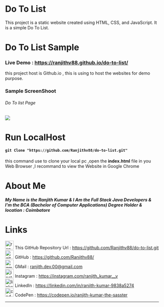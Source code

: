 # Do To List
This project is a static website created using HTML, CSS, and JavaScript. It is a simple Do To List.

# Do To List Sample 
### Live Demo : <https://ranjithv88.github.io/do-to-list/>
<p>this project host is Github.io , this is using to host the websites for demo purpose.</p>

### Sample ScreenShoot 
###### Do To list Page <br>
![](https://raw.githubusercontent.com/Ranjithv88/do-to-list/refs/heads/master/Sample%20ScreenShot%20for%20Do%20To%20List%20.png)

# Run LocalHost

#### `git Clone "https://github.com/Ranjithv88/do-to-list.git"` <br> 
this command use to clone your local pc ,open the **index.html** file in you Web Browser ,I recommand to view the Website in Google Chrome <br> 

# About Me 
##### My Name is the Ranjith Kumar & I Am the Full Stack Java Developers & I'm the BCA (Bachelor of Computer Applications) Degree Holder & location : Coimbatore 

# Links 
<img width="28" height="28" src="https://img.icons8.com/ios/50/repository.png" alt="repository"/> This GitHub Repository Url : <https://github.com/Ranjithv88/do-to-list.git> <br>
<img width="28" height="28" src="https://img.icons8.com/glyph-neue/64/github.png" alt="github"/> GitHub : <https://github.com/Ranjithv88/> <br>
<img width="28" height="28" src="https://img.icons8.com/bubbles/50/gmail-new.png" alt="gmail-new"/> GMail : <ranjith.dev.00@gmail.com> <br>
<img width="28" height="28" src="https://img.icons8.com/fluency/50/instagram-new.png" alt="instagram-new"/> Instagram : <https://instagram.com/ranjith_kumar__v> <br>
<img width="28" height="28" src="https://img.icons8.com/color/50/linkedin.png" alt="linkedin"/> LinkedIn : <https://linkedin.com/in/ranjith-kumar-9838a5274> <br>
<img width="28" height="28" src="https://img.icons8.com/ios-filled/50/codepen.png" alt="codepen"/> CodePen : <https://codepen.io/ranjith-kumar-the-sasster> <br>

---

